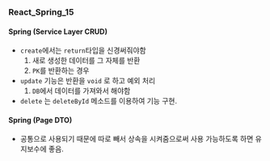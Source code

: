 ### React_Spring_15

#### Spring (Service Layer CRUD)
- `create`에서는 `return`타입을 신경써줘야함
  1. 새로 생성한 데이터를 그 자체를 반환
  2. `PK`를 반환하는 경우
- `update` 기능은 반환을 `void` 로 하고 예외 처리
  1. `DB`에서 데이터를 가져와서 해야함
- `delete` 는 `deleteById` 메소드를 이용하여 기능 구현.

#### Spring (Page DTO)
- 공통으로 사용되기 때문에 따로 빼서 상속을 시켜줌으로써 사용 가능하도록 하면 유지보수에 좋음.